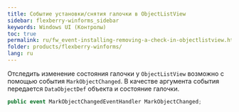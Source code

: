 ```yaml
---
title: Событие установки/снятия галочки в ObjectListView
sidebar: flexberry-winforms_sidebar
keywords: Windows UI (Контролы)
toc: true
permalink: ru/fw_event-installing-removing-a-check-in-objectlistview.html
folder: products/flexberry-winforms/
lang: ru
---
```


Отследить изменение состояния галочки у `ObjectListView` возможно с помощью события `MarkObjectChanged`. В качестве аргумента события передается `DataObjectDef` объекта и состояние галочки.

```csharp
public event MarkObjectChangedEventHandler MarkObjectChanged;
```